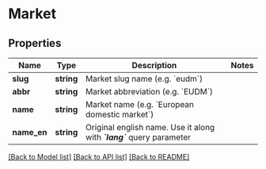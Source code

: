 # Market

## Properties
Name | Type | Description | Notes
------------ | ------------- | ------------- | -------------
**slug** | **string** | Market slug name (e.g. &#x60;eudm&#x60;) | 
**abbr** | **string** | Market abbreviation (e.g. &#x60;EUDM&#x60;) | 
**name** | **string** | Market name (e.g. &#x60;European domestic market&#x60;) | 
**name_en** | **string** | Original english name. Use it along with _**&#x60;lang&#x60;**_ query parameter | 

[[Back to Model list]](../README.md#documentation-for-models) [[Back to API list]](../README.md#documentation-for-api-endpoints) [[Back to README]](../README.md)


